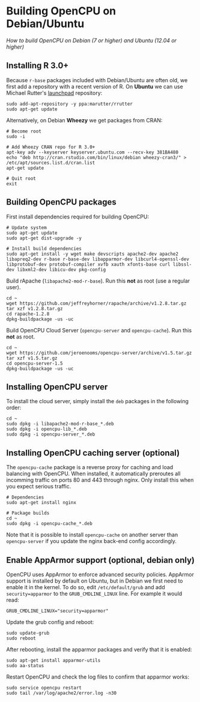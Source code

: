 # Building OpenCPU on Debian/Ubuntu

*How to build OpenCPU on Debian (7 or higher) and Ubuntu (12.04 or higher)*

## Installing R 3.0+

Because `r-base` packages included with Debian/Ubuntu are often old, we first add a repository with a recent version of R. On **Ubuntu** we can use Michael Rutter's [launchpad](https://launchpad.net/~marutter/+archive/ubuntu/rrutter?field.series_filter=trusty) repository:

	sudo add-apt-repository -y ppa:marutter/rrutter
	sudo apt-get update

Alternatively, on Debian **Wheezy** we get packages from CRAN:

	# Become root
	sudo -i

	# Add Wheezy CRAN repo for R 3.0+
	apt-key adv --keyserver keyserver.ubuntu.com --recv-key 381BA480
	echo "deb http://cran.rstudio.com/bin/linux/debian wheezy-cran3/" > /etc/apt/sources.list.d/cran.list
	apt-get update

	# Quit root
	exit

## Building OpenCPU packages

First install dependencies required for building OpenCPU:

	# Update system
	sudo apt-get update
	sudo apt-get dist-upgrade -y

	# Install build dependencies
	sudo apt-get install -y wget make devscripts apache2-dev apache2 libapreq2-dev r-base r-base-dev libapparmor-dev libcurl4-openssl-dev libprotobuf-dev protobuf-compiler xvfb xauth xfonts-base curl libssl-dev libxml2-dev libicu-dev pkg-config

Build rApache (`libapache2-mod-r-base`). Run this **not** as root (use a regular user).

	cd ~
	wget https://github.com/jeffreyhorner/rapache/archive/v1.2.8.tar.gz
	tar xzf v1.2.8.tar.gz
	cd rapache-1.2.8
	dpkg-buildpackage -us -uc

Build OpenCPU Cloud Server (`opencpu-server` and `opencpu-cache`). Run this **not** as root.

	cd ~
	wget https://github.com/jeroenooms/opencpu-server/archive/v1.5.tar.gz
	tar xzf v1.5.tar.gz
	cd opencpu-server-1.5
	dpkg-buildpackage -us -uc

## Installing OpenCPU server

To install the cloud server, simply install the `deb` packages in the following order:

	cd ~
	sudo dpkg -i libapache2-mod-r-base_*.deb
	sudo dpkg -i opencpu-lib_*.deb
	sudo dpkg -i opencpu-server_*.deb

## Installing OpenCPU caching server (optional)

The `opencpu-cache` package is a reverse proxy for caching and load balancing with OpenCPU. When installed, it automatically preroutes all incomming traffic on ports 80 and 443 through nginx. Only install this when you expect serious traffic.

	# Dependencies
	sudo apt-get install nginx

	# Package builds
	cd ~
	sudo dpkg -i opencpu-cache_*.deb

Note that it is possible to install `opencpu-cache` on another server than `opencpu-server` if you update the nginx back-end config accordingly.

## Enable AppArmor support (optional, **debian only**)

OpenCPU uses AppArmor to enforce advanced security policies. AppArmor support is installed by default on Ubuntu, but in Debian we first need to enable it in the kernel. To do so, edit `/etc/default/grub` and add `security=apparmor` to the `GRUB_CMDLINE_LINUX` line. For example it would read:

	GRUB_CMDLINE_LINUX="security=apparmor"

Update the grub config and reboot:

	sudo update-grub
	sudo reboot

After rebooting, install the apparmor packages and verify that it is enabled:

	sudo apt-get install apparmor-utils
	sudo aa-status

Restart OpenCPU and check the log files to confirm that apparmor works:

	sudo service opencpu restart
    sudo tail /var/log/apache2/error.log -n30
